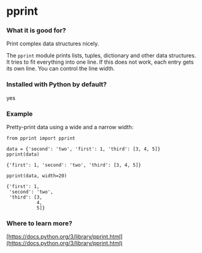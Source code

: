 
# pprint

### What it is good for?

Print complex data structures nicely.

The `pprint` module prints lists, tuples, dictionary and other data structures. It tries to fit everything into one line. If this does not work, each entry gets its own line. You can control the line width.

### Installed with Python by default?

yes

### Example

Pretty-print data using a wide and a narrow width:

    from pprint import pprint

    data = {'second': 'two', 'first': 1, 'third': [3, 4, 5]}
    pprint(data)
    
    {'first': 1, 'second': 'two', 'third': [3, 4, 5]}

    pprint(data, width=20)
    
    {'first': 1,
     'second': 'two',
     'third': [3,
               4,
               5]}

### Where to learn more?

[https://docs.python.org/3/library/pprint.html](https://docs.python.org/3/library/pprint.html)

